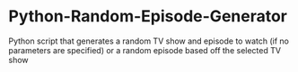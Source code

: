 # Python-Random-Episode-Generator
Python script that generates a random TV show and episode to watch (if no parameters are specified) or a random episode based off the selected TV show
